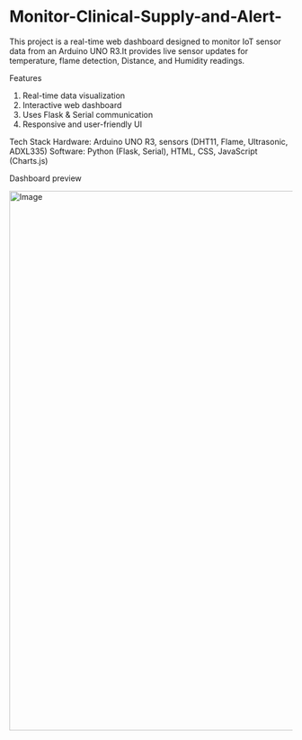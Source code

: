 # Monitor-Clinical-Supply-and-Alert-
This project is a real-time web dashboard designed to monitor IoT sensor data from an Arduino UNO R3.It provides live sensor updates for temperature, flame detection, Distance, and Humidity readings.

 Features
1. Real-time data visualization
2. Interactive web dashboard
3. Uses Flask & Serial communication
4. Responsive and user-friendly UI

Tech Stack
Hardware: Arduino UNO R3, sensors (DHT11, Flame, Ultrasonic, ADXL335)
Software: Python (Flask, Serial), HTML, CSS, JavaScript (Charts.js)

Dashboard preview

<img width="959" alt="Image" src="https://github.com/user-attachments/assets/e4501940-d2f3-4680-8827-dd9340c7e5f5" />






